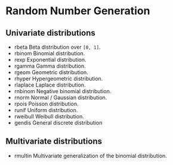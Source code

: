 
# Random Number Generation

## Univariate distributions

+ rbeta                 Beta distribution over ``[0, 1]``.
+ rbinom                Binomial distribution.
+ rexp                  Exponential distribution.
+ rgamma                Gamma distribution.
+ rgeom                 Geometric distribution.
+ rhyper                Hypergeometric distribution.
+ rlaplace              Laplace distribution.
+ rnbinom               Negative binomial distribution.
+ rnorm                 Normal / Gaussian distribution.
+ rpois                 Poisson distribution.
+ runif                 Uniform distribution.
+ rweibull              Weibull distribution.
+ gendis                General discrete distribution

## Multivariate distributions
+ rmultin              Multivariate generalization of the binomial distribution.

